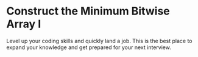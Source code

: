 # Construct the Minimum Bitwise Array I

Level up your coding skills and quickly land a job. This is the best place to expand your knowledge and get prepared for your next interview.